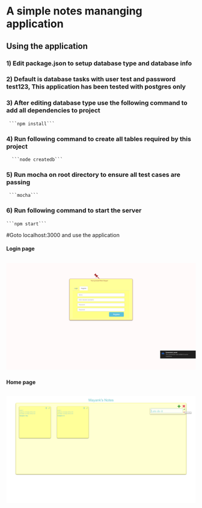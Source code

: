 # A simple notes mananging application


## Using the application

### 1) Edit package.json to setup database type and database info

### 2) Default is database tasks with user test and password test123, This application has been tested with postgres only

### 3) After editing database type use the following command to add all dependencies to project
     ```npm install```

### 4) Run following command to create all tables required by this project
      ```node createdb```
      
### 5) Run mocha on root directory to ensure all test cases are passing
     ```mocha```
     
### 6)  Run following command to start the server
    ```npm start```

#Goto localhost:3000 and use the application

#### Login page

![Alt Login Page View](/1.png?raw=true "Login Page")
--
#### Home page
![Alt Main Page View](/2.png?raw=true "Main Page View")
--
